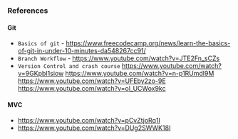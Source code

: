 ### References

#### Git
- `Basics of git` - https://www.freecodecamp.org/news/learn-the-basics-of-git-in-under-10-minutes-da548267cc91/
- `Branch Workflow` - https://www.youtube.com/watch?v=JTE2Fn_sCZs
- `Version Control and crash course`
https://www.youtube.com/watch?v=9GKpbI1siow
https://www.youtube.com/watch?v=n-p1RUmdl9M
https://www.youtube.com/watch?v=UFEby2zo-9E
https://www.youtube.com/watch?v=ol_UCWox9kc

#### MVC
- https://www.youtube.com/watch?v=pCvZtjoRq1I
- https://www.youtube.com/watch?v=DUg2SWWK18I
